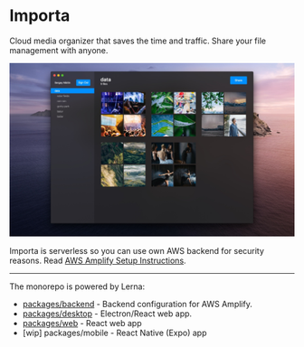 # Importa

Cloud media organizer that saves the time and traffic. Share your file management with anyone.

![](screen.jpg)


Importa is serverless so you can use own AWS backend for security reasons. Read [AWS Amplify Setup Instructions](https://aws-amplify.github.io/docs/).

---

The monorepo is powered by Lerna:
- [packages/backend](packages/backend/) - Backend configuration for AWS Amplify.
- [packages/desktop](packages/web/) - Electron/React web app.
- [packages/web](packages/web/) - React web app
- [wip] packages/mobile -  React Native (Expo) app